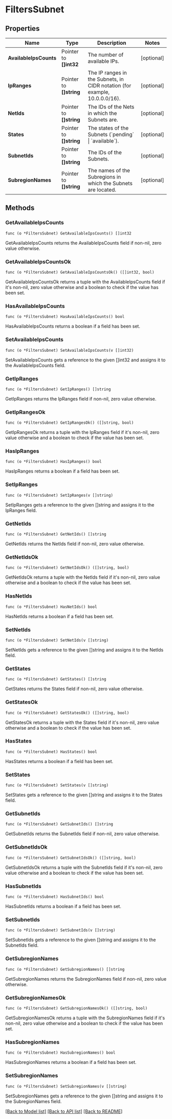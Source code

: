 # FiltersSubnet

## Properties

Name | Type | Description | Notes
------------ | ------------- | ------------- | -------------
**AvailableIpsCounts** | Pointer to **[]int32** | The number of available IPs. | [optional] 
**IpRanges** | Pointer to **[]string** | The IP ranges in the Subnets, in CIDR notation (for example, 10.0.0.0/16). | [optional] 
**NetIds** | Pointer to **[]string** | The IDs of the Nets in which the Subnets are. | [optional] 
**States** | Pointer to **[]string** | The states of the Subnets (&#x60;pending&#x60; \\| &#x60;available&#x60;). | [optional] 
**SubnetIds** | Pointer to **[]string** | The IDs of the Subnets. | [optional] 
**SubregionNames** | Pointer to **[]string** | The names of the Subregions in which the Subnets are located. | [optional] 

## Methods

### GetAvailableIpsCounts

`func (o *FiltersSubnet) GetAvailableIpsCounts() []int32`

GetAvailableIpsCounts returns the AvailableIpsCounts field if non-nil, zero value otherwise.

### GetAvailableIpsCountsOk

`func (o *FiltersSubnet) GetAvailableIpsCountsOk() ([]int32, bool)`

GetAvailableIpsCountsOk returns a tuple with the AvailableIpsCounts field if it's non-nil, zero value otherwise
and a boolean to check if the value has been set.

### HasAvailableIpsCounts

`func (o *FiltersSubnet) HasAvailableIpsCounts() bool`

HasAvailableIpsCounts returns a boolean if a field has been set.

### SetAvailableIpsCounts

`func (o *FiltersSubnet) SetAvailableIpsCounts(v []int32)`

SetAvailableIpsCounts gets a reference to the given []int32 and assigns it to the AvailableIpsCounts field.

### GetIpRanges

`func (o *FiltersSubnet) GetIpRanges() []string`

GetIpRanges returns the IpRanges field if non-nil, zero value otherwise.

### GetIpRangesOk

`func (o *FiltersSubnet) GetIpRangesOk() ([]string, bool)`

GetIpRangesOk returns a tuple with the IpRanges field if it's non-nil, zero value otherwise
and a boolean to check if the value has been set.

### HasIpRanges

`func (o *FiltersSubnet) HasIpRanges() bool`

HasIpRanges returns a boolean if a field has been set.

### SetIpRanges

`func (o *FiltersSubnet) SetIpRanges(v []string)`

SetIpRanges gets a reference to the given []string and assigns it to the IpRanges field.

### GetNetIds

`func (o *FiltersSubnet) GetNetIds() []string`

GetNetIds returns the NetIds field if non-nil, zero value otherwise.

### GetNetIdsOk

`func (o *FiltersSubnet) GetNetIdsOk() ([]string, bool)`

GetNetIdsOk returns a tuple with the NetIds field if it's non-nil, zero value otherwise
and a boolean to check if the value has been set.

### HasNetIds

`func (o *FiltersSubnet) HasNetIds() bool`

HasNetIds returns a boolean if a field has been set.

### SetNetIds

`func (o *FiltersSubnet) SetNetIds(v []string)`

SetNetIds gets a reference to the given []string and assigns it to the NetIds field.

### GetStates

`func (o *FiltersSubnet) GetStates() []string`

GetStates returns the States field if non-nil, zero value otherwise.

### GetStatesOk

`func (o *FiltersSubnet) GetStatesOk() ([]string, bool)`

GetStatesOk returns a tuple with the States field if it's non-nil, zero value otherwise
and a boolean to check if the value has been set.

### HasStates

`func (o *FiltersSubnet) HasStates() bool`

HasStates returns a boolean if a field has been set.

### SetStates

`func (o *FiltersSubnet) SetStates(v []string)`

SetStates gets a reference to the given []string and assigns it to the States field.

### GetSubnetIds

`func (o *FiltersSubnet) GetSubnetIds() []string`

GetSubnetIds returns the SubnetIds field if non-nil, zero value otherwise.

### GetSubnetIdsOk

`func (o *FiltersSubnet) GetSubnetIdsOk() ([]string, bool)`

GetSubnetIdsOk returns a tuple with the SubnetIds field if it's non-nil, zero value otherwise
and a boolean to check if the value has been set.

### HasSubnetIds

`func (o *FiltersSubnet) HasSubnetIds() bool`

HasSubnetIds returns a boolean if a field has been set.

### SetSubnetIds

`func (o *FiltersSubnet) SetSubnetIds(v []string)`

SetSubnetIds gets a reference to the given []string and assigns it to the SubnetIds field.

### GetSubregionNames

`func (o *FiltersSubnet) GetSubregionNames() []string`

GetSubregionNames returns the SubregionNames field if non-nil, zero value otherwise.

### GetSubregionNamesOk

`func (o *FiltersSubnet) GetSubregionNamesOk() ([]string, bool)`

GetSubregionNamesOk returns a tuple with the SubregionNames field if it's non-nil, zero value otherwise
and a boolean to check if the value has been set.

### HasSubregionNames

`func (o *FiltersSubnet) HasSubregionNames() bool`

HasSubregionNames returns a boolean if a field has been set.

### SetSubregionNames

`func (o *FiltersSubnet) SetSubregionNames(v []string)`

SetSubregionNames gets a reference to the given []string and assigns it to the SubregionNames field.


[[Back to Model list]](../README.md#documentation-for-models) [[Back to API list]](../README.md#documentation-for-api-endpoints) [[Back to README]](../README.md)



